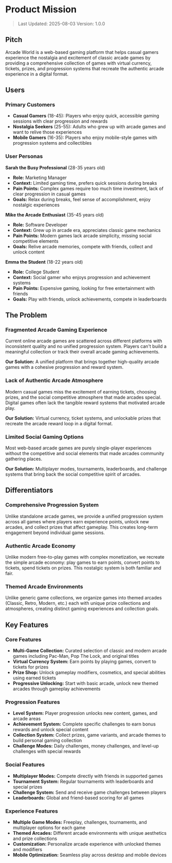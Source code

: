 # Product Mission

> Last Updated: 2025-08-03
> Version: 1.0.0

## Pitch

Arcade World is a web-based gaming platform that helps casual gamers experience the nostalgia and excitement of classic arcade games by providing a comprehensive collection of games with virtual currency, tickets, prizes, and progression systems that recreate the authentic arcade experience in a digital format.

## Users

### Primary Customers

- **Casual Gamers** (18-45): Players who enjoy quick, accessible gaming sessions with clear progression and rewards
- **Nostalgia Seekers** (25-55): Adults who grew up with arcade games and want to relive those experiences
- **Mobile Gamers** (16-35): Players who enjoy mobile-style games with progression systems and collectibles

### User Personas

**Sarah the Busy Professional** (28-35 years old)
- **Role:** Marketing Manager
- **Context:** Limited gaming time, prefers quick sessions during breaks
- **Pain Points:** Complex games require too much time investment, lack of clear progression in casual games
- **Goals:** Relax during breaks, feel sense of accomplishment, enjoy nostalgic experiences

**Mike the Arcade Enthusiast** (35-45 years old)  
- **Role:** Software Developer
- **Context:** Grew up in arcade era, appreciates classic game mechanics
- **Pain Points:** Modern games lack arcade simplicity, missing social competitive elements
- **Goals:** Relive arcade memories, compete with friends, collect and unlock content

**Emma the Student** (18-22 years old)
- **Role:** College Student  
- **Context:** Social gamer who enjoys progression and achievement systems
- **Pain Points:** Expensive gaming, looking for free entertainment with friends
- **Goals:** Play with friends, unlock achievements, compete in leaderboards

## The Problem

### Fragmented Arcade Gaming Experience

Current online arcade games are scattered across different platforms with inconsistent quality and no unified progression system. Players can't build a meaningful collection or track their overall arcade gaming achievements.

**Our Solution:** A unified platform that brings together high-quality arcade games with a cohesive progression and reward system.

### Lack of Authentic Arcade Atmosphere

Modern casual games miss the excitement of earning tickets, choosing prizes, and the social competitive atmosphere that made arcades special. Digital games often lack the tangible reward systems that motivated arcade play.

**Our Solution:** Virtual currency, ticket systems, and unlockable prizes that recreate the arcade reward loop in a digital format.

### Limited Social Gaming Options

Most web-based arcade games are purely single-player experiences without the competitive and social elements that made arcades community gathering places.

**Our Solution:** Multiplayer modes, tournaments, leaderboards, and challenge systems that bring back the social competitive spirit of arcades.

## Differentiators

### Comprehensive Progression System

Unlike standalone arcade games, we provide a unified progression system across all games where players earn experience points, unlock new arcades, and collect prizes that affect gameplay. This creates long-term engagement beyond individual game sessions.

### Authentic Arcade Economy

Unlike modern free-to-play games with complex monetization, we recreate the simple arcade economy: play games to earn points, convert points to tickets, spend tickets on prizes. This nostalgic system is both familiar and fair.

### Themed Arcade Environments

Unlike generic game collections, we organize games into themed arcades (Classic, Retro, Modern, etc.) each with unique prize collections and atmospheres, creating distinct gaming experiences and collection goals.

## Key Features

### Core Features

- **Multi-Game Collection:** Curated selection of classic and modern arcade games including Pac-Man, Pop The Lock, and original titles
- **Virtual Currency System:** Earn points by playing games, convert to tickets for prizes
- **Prize Shop:** Unlock gameplay modifiers, cosmetics, and special abilities using earned tickets
- **Progressive Unlocking:** Start with basic arcade, unlock new themed arcades through gameplay achievements

### Progression Features

- **Level System:** Player progression unlocks new content, games, and arcade areas
- **Achievement System:** Complete specific challenges to earn bonus rewards and unlock special content
- **Collection System:** Collect prizes, game variants, and arcade themes to build personal gaming collection
- **Challenge Modes:** Daily challenges, money challenges, and level-up challenges with special rewards

### Social Features

- **Multiplayer Modes:** Compete directly with friends in supported games
- **Tournament System:** Regular tournaments with leaderboards and special prizes
- **Challenge System:** Send and receive game challenges between players
- **Leaderboards:** Global and friend-based scoring for all games

### Experience Features

- **Multiple Game Modes:** Freeplay, challenges, tournaments, and multiplayer options for each game
- **Themed Arcades:** Different arcade environments with unique aesthetics and prize collections
- **Customization:** Personalize arcade experience with unlocked themes and modifiers
- **Mobile Optimization:** Seamless play across desktop and mobile devices